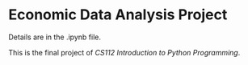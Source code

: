 # Economic Data Analysis Project

Details are in the .ipynb file.

This is the final project of _CS112 Introduction to Python Programming_.